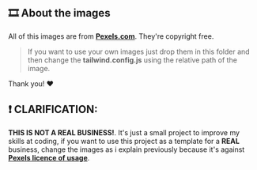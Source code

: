 ## 🎞 About the images

All of this images are from [**Pexels.com**](https://www.pexels.com/). They're copyright free.

> If you want to use your own images just drop them in this folder and then change the **tailwind.config.js** using the relative path of the image.

Thank you! ♥

## ❗ CLARIFICATION:

**THIS IS NOT A REAL BUSINESS!**.
It's just a small project to improve my skills at coding, if you want to use this project as a template for a **REAL** business, change the images as i explain previously because it's against [**Pexels licence of usage**](https://www.pexels.com/license/).
